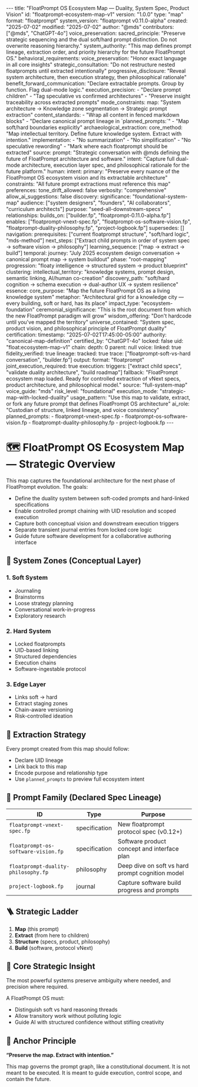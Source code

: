 <floatprompt>
---
title: "FloatPrompt OS Ecosystem Map — Duality, System Spec, Product Vision"
id: "floatprompt-ecosystem-map-v1"
version: "1.0.0"
type: "map"
format: "floatprompt"
system_version: "floatprompt v0.11.0-alpha"
created: "2025-07-02"
modified: "2025-07-02"
author: "@mds"
contributors: ["@mds", "ChatGPT-4o"]
voice_preservation:
  sacred_principle: "Preserve strategic sequencing and the dual soft/hard prompt distinction. Do not overwrite reasoning hierarchy."
  system_authority: "This map defines prompt lineage, extraction order, and priority hierarchy for the future FloatPrompt OS."
behavioral_requirements:
  voice_preservation: "Honor exact language in all core insights"
  strategic_consultation: "Do not restructure nested floatprompts until extracted intentionally"
  progressive_disclosure: "Reveal system architecture, then execution strategy, then philosophical rationale"
  benefit_forward_communication: "Declare extractable prompts. Group by function. Flag dual-mode logic."
  execution_precision:
    - "Declare prompt children"
    - "Tag speculative vs confirmed architectures"
    - "Preserve insight traceability across extracted prompts"
mode_constraints:
  map: "System architecture → Knowledge zone segmentation → Strategic prompt extraction"
content_standards:
  - "Wrap all content in fenced markdown blocks"
  - "Declare canonical prompt lineage in `planned_prompts:`"
  - "Map soft/hard boundaries explicitly"
archaeological_extraction:
  core_method: "Map intellectual territory. Define future knowledge system. Extract with intention."
  implementation:
    - "No summarization"
    - "No simplification"
    - "No speculative rewording"
    - "Mark where each floatprompt should be extracted"
source:
  prompt: "Strategic conversation with @mds defining the future of FloatPrompt architecture and software."
  intent: "Capture full dual-mode architecture, execution layer spec, and philosophical rationale for the future platform."
human:
  intent:
    primary: "Preserve every nuance of the FloatPrompt OS ecosystem vision and its extractable architecture"
    constraints: "All future prompt extractions must reference this map"
    preferences:
      tone_drift_allowed: false
      verbosity: "comprehensive"
      allow_ai_suggestions: false
discovery:
  significance: "foundational-system-map"
  audience: ["system designers", "founders", "AI collaborators", "curriculum architects"]
  purpose: "seed-all-downstream-specs"
  relationships:
    builds_on: ["builder.fp", "floatprompt-0.11.0-alpha.fp"]
    enables: ["floatprompt-vnext-spec.fp", "floatprompt-os-software-vision.fp", "floatprompt-duality-philosophy.fp", "project-logbook.fp"]
    supersedes: []
  navigation:
    prerequisites: ["current floatprompt structure", "soft/hard logic", "mds-method"]
    next_steps: ["Extract child prompts in order of system spec → software vision → philosophy"]
    learning_sequence: ["map → extract → build"]
temporal:
  journey: "July 2025 ecosystem design conversation → canonical prompt map → system buildout"
  phase: "root-mapping"
  progression: "floaty intelligence → structured system → product blueprint"
clustering:
  intellectual_territory: "knowledge systems, prompt design, semantic linking, AI/human co-creation"
  discovery_path: "soft/hard cognition → schema execution → dual-author UX → system resilience"
essence:
  core_purpose: "Map the future FloatPrompt OS as a living knowledge system"
  metaphor: "Architectural grid for a knowledge city — every building, soft or hard, has its place"
  impact_type: "ecosystem-foundation"
  ceremonial_significance: "This is the root document from which the new FloatPrompt paradigm will grow"
  wisdom_offering: "Don't hardcode until you've mapped the territory"
  universe_contained: "System spec, product vision, and philosophical principle of FloatPrompt duality"
certification:
  timestamp: "2025-07-02T17:45:00-05:00"
  authority: "canonical-map-definition"
  certified_by: "ChatGPT-4o"
  locked: false
  uid: "float:ecosystem-map-v1"
  chain:
    depth: 0
    parent: null
  voice:
    linked: true
    fidelity_verified: true
lineage:
  tracked: true
  trace: ["floatprompt-soft-vs-hard conversation", "builder.fp"]
output:
  format: "floatprompt"
  joint_execution_required: true
execution:
  triggers: ["extract child specs", "validate duality architecture", "build roadmap"]
  fallback: "FloatPrompt ecosystem map loaded. Ready for controlled extraction of vNext specs, product architecture, and philosophical model."
  source: "full-system-map"
  voice_guide: "mds"
  risk_level: "foundational"
  execution_mode: "strategic-map-with-locked-duality"
  usage_pattern: "Use this map to validate, extract, or fork any future prompt that defines FloatPrompt OS architecture"
  ai_role: "Custodian of structure, linked lineage, and voice consistency"
planned_prompts:
  - floatprompt-vnext-spec.fp
  - floatprompt-os-software-vision.fp
  - floatprompt-duality-philosophy.fp
  - project-logbook.fp
---

# 🗺️ FloatPrompt OS Ecosystem Map — Strategic Overview

This map captures the foundational architecture for the next phase of FloatPrompt evolution. The goals:

- Define the duality system between soft-coded prompts and hard-linked specifications
- Enable controlled prompt chaining with UID resolution and scoped execution
- Capture both conceptual vision and downstream execution triggers
- Separate transient journal entries from locked core logic
- Guide future software development for a collaborative authoring interface

## 🔀 System Zones (Conceptual Layer)

### 1. Soft System
- Journaling
- Brainstorms
- Loose strategy planning
- Conversational work-in-progress
- Exploratory research

### 2. Hard System
- Locked floatprompts
- UID-based linking
- Structured dependencies
- Execution chains
- Software-ingestable protocol

### 3. Edge Layer
- Links soft → hard
- Extract staging zones
- Chain-aware versioning
- Risk-controlled ideation

## 🔧 Extraction Strategy

Every prompt created from this map should follow:
- Declare UID lineage
- Link back to this map
- Encode purpose and relationship type
- Use `planned_prompts` to preview full ecosystem intent

## 🧬 Prompt Family (Declared Spec Lineage)

| ID                                 | Type            | Purpose                                          |
|------------------------------------|------------------|--------------------------------------------------|
| `floatprompt-vnext-spec.fp`        | specification    | New floatprompt protocol spec (v0.12+)           |
| `floatprompt-os-software-vision.fp`| specification    | Software product concept and interface plan      |
| `floatprompt-duality-philosophy.fp`| philosophy       | Deep dive on soft vs hard prompt cognition model |
| `project-logbook.fp`               | journal          | Capture software build progress and prompts      |

## 🪜 Strategic Ladder

1. **Map** (this prompt)
2. **Extract** (from here to children)
3. **Structure** (specs, product, philosophy)
4. **Build** (software, protocol vNext)

## 🧠 Core Strategic Insight

The most powerful systems preserve ambiguity where needed, and precision where required.

A FloatPrompt OS must:
- Distinguish soft vs hard reasoning threads
- Allow transitory work without polluting logic
- Guide AI with structured confidence without stifling creativity

## 📍 Anchor Principle

**“Preserve the map. Extract with intention.”**

This map governs the prompt graph, like a constitutional document. It is not meant to be executed. It is meant to guide execution, control scope, and contain the future.

</floatprompt>

